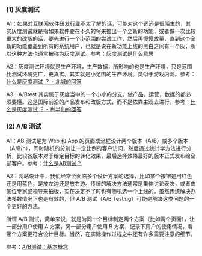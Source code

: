 ### (1) 灰度测试

A1：如果对互联网软件研发行业不太了解的话，可能对这个词还是很陌生的，其实灰度测试就是指如果软件要在不久的将来推出一个全新的功能，或者做一次比较重大的改版的话，要先进行一个小范围的尝试工作，然后再慢慢放量，直到这个全新的功能覆盖到所有的系统用户，也就是说在新功能上线的黑白之间有一个灰，所以这种方法也通常被称为灰度测试。参考：[灰度测试是什么意思](http://www.appadhoc.com/blog/what-is-grey-release/)

A2：灰度测试环境就是生产环境，生产数据，所影响的也是生产环境，只是范围比测试环境更广，更真实。其实就是小范围的生产环境。类似于游戏内测。参考：[什么是灰度测试 ？ - 北城的回答](https://www.zhihu.com/question/28734998/answer/167816342)

A3：A/Btest 其实属于灰度当中的一个小小的分支，做产品，运营，数据的都必须要懂。这是国际前沿的产品发布和改版方式，而不是依靠主观去进行。参考：[什么是灰度测试 ？ - 肖半仙的回答](https://www.zhihu.com/question/28734998/answer/90816907)



### (2) A/B 测试

A1：AB 测试是为 Web 和 App 的页面或流程设计两个版本（A/B）或多个版本（A/B/n），同时随机的分别让一定比例的客户访问，然后通过统计学方法进行分析，比较各版本对于给定目标的转化效果，最后选择效果最好的版本正式发布给全部客户。参考：[什么是AB测试？](https://www.eyeofcloud.com/2223.html)

A2：网站设计中，我们经常会面临多个设计方案的选择，比如某个按钮是用红色还是用蓝色，是放左边还是放右边。传统的解决方法通常是集体讨论表决，或者由某位专家或领导来拍板，实在决定不了时也有随机选一个上线的。虽然传统解决办法多数情况下也是有效的，但 A/B 测试（A/B Testing）可能是解决这类问题的一个更好的方法。

所谓 A/B 测试，简单来说，就是为同一个目标制定两个方案（比如两个页面），让一部分用户使用 A 方案，另一部分用户使用 B 方案，记录下用户的使用情况，看哪个方案更符合设计目标。当然，在实际操作过程之中还有许多需要注意的细节。

参考：[A/B测试：基本概念](https://blog.oldj.net/2010/07/27/ab-testing-basic-concept/)





